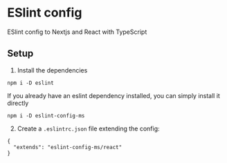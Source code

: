 # ESlint config

ESlint config to Nextjs and React with TypeScript

## Setup

1. Install the dependencies
```
npm i -D eslint
```

If you already have an eslint dependency installed, you can simply install it directly
```
npm i -D eslint-config-ms
```

2. Create a `.eslintrc.json` file extending the config:
```
{
  "extends": "eslint-config-ms/react"
}
```
